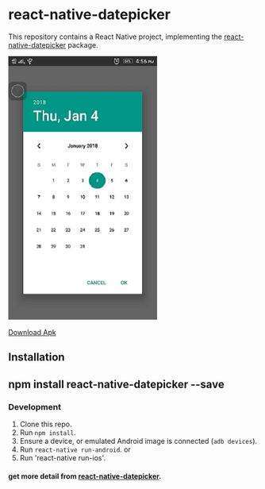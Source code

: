 # react-native-datepicker

This repository contains a React Native project, implementing the [react-native-datepicker](https://github.com/xgfe/react-native-datepicker) package.


![datepicker](./date.jpeg "Date Picker")


[Download Apk](./app-debug.apk)


## Installation
## npm install react-native-datepicker --save
### Development

1. Clone this repo.
2. Run `npm install`.
3. Ensure a device, or emulated Android image is connected (`adb devices`).
4. Run `react-native run-android`.
     or
5. Run 'react-native run-ios'.

#### get more detail from [react-native-datepicker](https://github.com/xgfe/react-native-datepicker).

